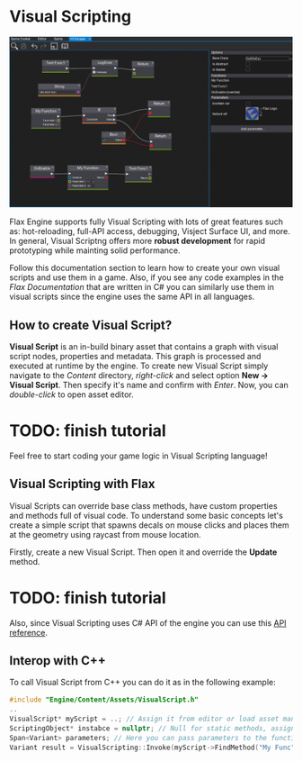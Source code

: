 # Visual Scripting

![Visual Scripting](media/vs-sample.png)

Flax Engine supports fully Visual Scripting with lots of great features such as: hot-reloading, full-API access, debugging, Visject Surface UI, and more. In general, Visual Scriptng offers more **robust development** for rapid prototyping while mainting solid performance.

Follow this documentation section to learn how to create your own visual scripts and use them in a game. Also, if you see any code examples in the *Flax Documentation* that are written in C# you can similarly use them in visual scripts since the engine uses the same API in all languages.

## How to create Visual Script?

**Visual Script** is an in-build binary asset that contains a graph with visual script nodes, properties and metadata. This graph is processed and executed at runtime by the engine. To create new Visual Script simply navigate to the *Content* directory, *right-click* and select option **New -> Visual Script**. Then specify it's name and confirm with *Enter*.
Now, you can *double-click* to open asset editor.

# TODO: finish tutorial

Feel free to start coding your game logic in Visual Scripting language!

## Visual Scripting with Flax

Visual Scripts can override base class methods, have custom properties and methods full of visual code. To understand some basic concepts let's create a simple script that spawns decals on mouse clicks and places them at the geometry using raycast from mouse location.

Firstly, create a new Visual Script. Then open it and override the **Update** method.

# TODO: finish tutorial

Also, since Visual Scripting uses C# API of the engine you can use this [API reference](https://docs.flaxengine.com/api/FlaxEngine.html).

## Interop with C\+\+

To call Visual Script from C\+\+ you can do it as in the following example:

```cpp
#include "Engine/Content/Assets/VisualScript.h"
..
VisualScript* myScript = ..; // Assign it from editor or load asset manually
ScriptingObject* instabce = nullptr; // Null for static methods, assign to object instance to call member function
Span<Variant> parameters; // Here you can pass parameters to the function
Variant result = VisualScripting::Invoke(myScript->FindMethod("My Func"), instance, parameters);
```
